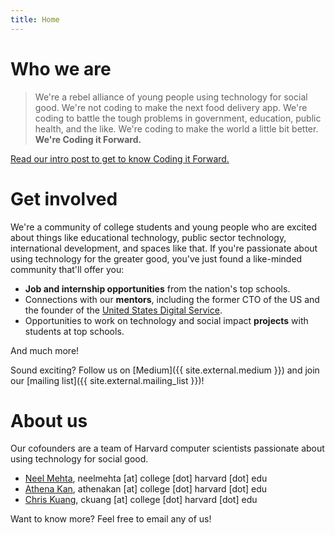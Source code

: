 ```yaml
---
title: Home
---
```


# Who we are

> We're a rebel alliance of young people using technology for social good. We're not coding to make the next food delivery app. We're coding to battle the tough problems in government, education, public health, and the like. We're coding to make the world a little bit better. **We're Coding it Forward.**

[Read our intro post to get to know Coding it Forward.](https://medium.com/coding-it-forward/a-rebel-alliance-of-young-people-using-technology-for-social-good-846eeafa9653#.1a63huewo)

# Get involved

We're a community of college students and young people who are excited about things like educational technology, public sector technology, international development, and spaces like that. If you're passionate about using technology for the greater good, you've just found a like-minded community that'll offer you:

- **Job and internship opportunities** from the nation's top schools.
- Connections with our **mentors**, including the former CTO of the US and the founder of the [United States Digital Service](https://www.usds.gov/).
- Opportunities to work on technology and social impact **projects** with students at top schools.

And much more!

Sound exciting? Follow us on [Medium]({{ site.external.medium }}) and join our [mailing list]({{ site.external.mailing_list }})!

# About us

Our cofounders are a team of Harvard computer scientists passionate about using technology for social good.

- [Neel Mehta](http://hathix.com), neelmehta [at] college [dot] harvard [dot] edu
- [Athena Kan](https://medium.com/@kan_academy), athenakan [at] college [dot] harvard [dot] edu
- [Chris Kuang](https://medium.com/@chriskuang), ckuang [at] college [dot] harvard [dot] edu

Want to know more? Feel free to email any of us!
